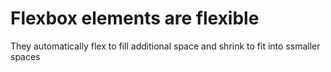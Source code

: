 # Flexbox elements are flexible
They automatically flex to fill additional space and shrink to fit into ssmaller spaces
